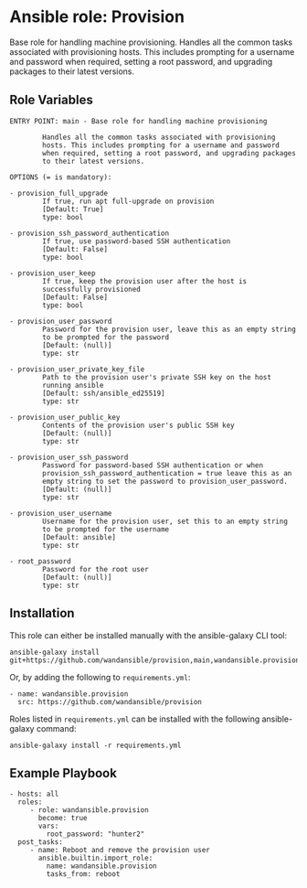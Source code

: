 Ansible role: Provision
=======================

Base role for handling machine provisioning.
Handles all the common tasks associated with provisioning
hosts. This includes prompting for a username and password
when required, setting a root password, and upgrading packages
to their latest versions.

Role Variables
--------------

```
ENTRY POINT: main - Base role for handling machine provisioning

        Handles all the common tasks associated with provisioning
        hosts. This includes prompting for a username and password
        when required, setting a root password, and upgrading packages
        to their latest versions.

OPTIONS (= is mandatory):

- provision_full_upgrade
        If true, run apt full-upgrade on provision
        [Default: True]
        type: bool

- provision_ssh_password_authentication
        If true, use password-based SSH authentication
        [Default: False]
        type: bool

- provision_user_keep
        If true, keep the provision user after the host is
        successfully provisioned
        [Default: False]
        type: bool

- provision_user_password
        Password for the provision user, leave this as an empty string
        to be prompted for the password
        [Default: (null)]
        type: str

- provision_user_private_key_file
        Path to the provision user's private SSH key on the host
        running ansible
        [Default: ssh/ansible_ed25519]
        type: str

- provision_user_public_key
        Contents of the provision user's public SSH key
        [Default: (null)]
        type: str

- provision_user_ssh_password
        Password for password-based SSH authentication or when
        provision_ssh_password_authentication = true leave this as an
        empty string to set the password to provision_user_password.
        [Default: (null)]
        type: str

- provision_user_username
        Username for the provision user, set this to an empty string
        to be prompted for the username
        [Default: ansible]
        type: str

- root_password
        Password for the root user
        [Default: (null)]
        type: str
```

Installation
------------

This role can either be installed manually with the ansible-galaxy CLI tool:

    ansible-galaxy install git+https://github.com/wandansible/provision,main,wandansible.provision
     
Or, by adding the following to `requirements.yml`:

    - name: wandansible.provision
      src: https://github.com/wandansible/provision

Roles listed in `requirements.yml` can be installed with the following ansible-galaxy command:

    ansible-galaxy install -r requirements.yml

Example Playbook
----------------

    - hosts: all
      roles:
         - role: wandansible.provision
           become: true
           vars:
             root_password: "hunter2"
      post_tasks:
         - name: Reboot and remove the provision user
           ansible.builtin.import_role:
             name: wandansible.provision
             tasks_from: reboot
